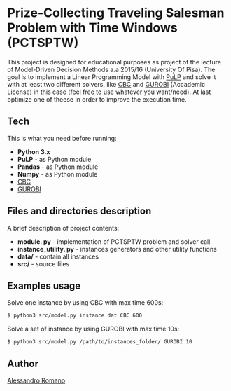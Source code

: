 # Prize-Collecting Traveling Salesman Problem with Time Windows (PCTSPTW)

This project is designed for educational purposes as project of the lecture of Model-Driven Decision Methods a.a 2015/16 (University Of Pisa). The goal is to implement a Linear Programming Model with [PuLP] and solve it with at least two different solvers, like [CBC] and [GUROBI] (Accademic License) in this case (feel free to use whatever you want/need). At last  optimize one of theese in order to improve the execution time.


## Tech
This is what you need before running: 

* **Python 3.x**
* **PuLP** - as Python module
* **Pandas** - as Python module
* **Numpy** - as Python module
* [CBC]
* [GUROBI]

## Files and directories description
A brief description of project contents:

* **module. py** - implementation of PCTSPTW problem and solver call
* **instance_utility. py** - instances generators and other utility functions
* **data/** - contain all instances
* **src/** - source files

## Examples usage
Solve one instance by using CBC with max time 600s:

```sh
$ python3 src/model.py instance.dat CBC 600
```
Solve a set of instance by using GUROBI with max time 10s:
```sh
$ python3 src/model.py /path/to/instances_folder/ GUROBI 10
```

## Author
[Alessandro Romano]

[PuLP]:https://pythonhosted.org/PuLP/
[CBC]:https://projects.coin-or.org/Cbc
[GUROBI]:http://gurobi.com/
[Alessandro Romano]:mailto:alessandro.romano@linux.com
